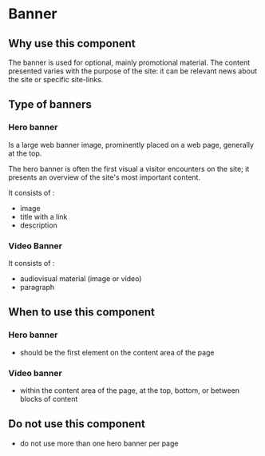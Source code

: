 # Banner

## Why use this component

The banner is used for optional, mainly promotional material.
The content presented varies with the purpose of the site: it can be relevant news about the site or specific site-links.

## Type of banners

### Hero banner

Is a large web banner image, prominently placed on a web page, generally at the top.

The hero banner is often the first visual a visitor encounters on the site; it presents an overview of the site's most important content.

It consists of :

- image
- title with a link
- description

### Video Banner

It consists of :

- audiovisual material (image or video)
- paragraph

## When to use this component

### Hero banner

- should be the first element on the content area of the page

### Video banner

- within the content area of the page, at the top, bottom, or between blocks of content

## Do not use this component

- do not use more than one hero banner per page
